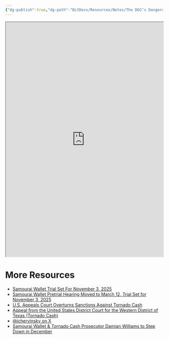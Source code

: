 ```yaml
---
{"dg-publish":true,"dg-path":"BitDevs/Resources/Notes/The DOJ’s Dangerous New Legal Theory - Implications for Samourai Wallet and Bitcoin Self-Custody.md","permalink":"/bit-devs/resources/notes/the-doj-s-dangerous-new-legal-theory-implications-for-samourai-wallet-and-bitcoin-self-custody/","title":"The DOJ’s Dangerous New Legal Theory - Implications for Samourai Wallet and Bitcoin Self-Custody","tags":["bitcoin","bitdevs","socratic-40","privacy","regulation","legal"],"noteIcon":"3","created":"2024-12-18T20:11:05.865-10:00","updated":"2024-12-18T20:44:14.173-10:00"}
---
```




<iframe src="https://cdn.prod.website-files.com/627aa615676bdd562bec97cd/67605a6b5eb2be05f7168c32_Samourai.pdf" width="100%" height="750px" loading="lazy" title="PDF Viewer" allowfullscreen="true">
  <p>Your browser doesn't support iframes. <a href="https://cdn.prod.website-files.com/627aa615676bdd562bec97cd/67605a6b5eb2be05f7168c32_Samourai.pdf">View the PDF online</a></p>
</iframe>



# More Resources
- [Samourai Wallet Trial Set For November 3, 2025](https://www.therage.co/samourai-wallet-trial-set-for-november-3-2025/)
- [Samourai Wallet Pretrial Hearing Moved to March 12, Trial Set for November 3, 2025](https://www.nobsbitcoin.com/samourai-wallet-pre-trial-hearing-moved-to-march-12/)
- [U.S. Appeals Court Overturns Sanctions Against Tornado Cash](https://www.nobsbitcoin.com/u-s-appeals-court-overturns-sanctions-against-tornado-cash/)
- [Appeal from the United States District Court for the Western District of Texas (Tornado Cash)](https://assets.ctfassets.net/c5bd0wqjc7v0/70EasapqSxH1kLInf3IQrd/1a1ce21cdc6bc903921f45018cce3821/Tornado_Cash.pdf) 
- [@jchervinsky on X](https://x.com/jchervinsky/status/1861552667039817976) 
- [Samourai Wallet & Tornado Cash Prosecutor Damian Williams to Step Down in December](https://www.nobsbitcoin.com/samourai-wallet-tornado-cash-prosecutor-damian-williams-to-step-down-in-december/)

